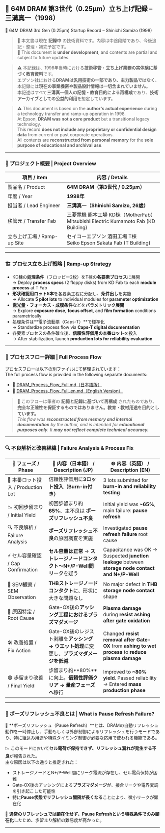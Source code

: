 ## 📘 64M DRAM 第3世代（0.25μm）立ち上げ記録 – 三溝真一（1998）  
📘 64M DRAM 3rd Gen (0.25μm) Startup Record – Shinichi Samizo (1998)

> 📝 本文書は現在 **記録中** の技術資料です。内容は中途段階であり、今後追記・整理・補完予定です。  
> 📝 This document is **under development**, and contents are partial and subject to future updates.

> ⚠️ 本記録は、1998年当時における**技術移管・立ち上げ業務の実体験に基づく教育資料**です。  
> エプソン社における**DRAMは汎用技術の一部であり、主力製品ではなく**、  
> 本記録には**現在の事業機密や製品設計情報は一切含まれていません**。  
> 本記述はすべて**三溝真一個人の記憶・教育目的による再構成**であり、**技術アーカイブとしての公益的利用**を想定しています。

> ⚠️ This document is based on the **author's actual experience** during a technology transfer and ramp-up operation in 1998.  
> At Epson, **DRAM was not a core product** but a transitional legacy technology.  
> This record **does not include any proprietary or confidential design data** from current or past corporate operations.  
> All contents are **reconstructed from personal memory** for the **sole purpose of educational and archival use**.

---

### 🧭 プロジェクト概要 | Project Overview

| 項目 / Item | 内容 / Details |
|-------------|----------------|
| 製品名 / Product | **64M DRAM（第3世代 / 0.25μm）** |
| 年度 / Year | **1998年** |
| 担当者 / Lead Engineer | **三溝真一（Shinichi Samizo, 26歳）** |
| 移管元 / Transfer Fab | 三菱電機 熊本工場 KD棟（MotherFab）<br>Mitsubishi Electric Kumamoto Fab (KD Building) |
| 立ち上げ工場 / Ramp-up Site | セイコーエプソン 酒田工場 T棟<br>Seiko Epson Sakata Fab (T Building) |

---

### 🏗️ プロセス立ち上げ戦略 | Ramp-up Strategy

- KD棟の**処理条件**（フロッピー2枚）をT棟の**各要素プロセス**に展開  
  → Deploy **process specs** (2 floppy disks) from KD Fab to each **module process** at T Fab  
- **形状確認用ロット5本**を各要素工程に分配し、**条件出し**を実施  
  → Allocate **5 pilot lots** to individual modules for **parameter optimization**  
- **露光量**・**フォーカス**・**成膜条件**などを**パラメトリック展開**  
  → Explore **exposure dose**, **focus offset**, and **film formation** conditions parametrically  
- 処理条件は**電子流動票（Caps-T）**で標準化  
  → Standardize process flow via **Caps-T digital documentation**  
- 各要素プロセスの条件確立後、**信頼性評価用の本番ロット**を投入  
  → After stabilization, launch **production lots for reliability evaluation**

---

### 🔗 プロセスフロー詳細 | Full Process Flow

プロセスフローは以下の別ファイルにて整理されています：  
The full process flow is provided in the following separate documents:

- 📄 [DRAM_Process_Flow_Full.md（日本語版）](DRAM_Process_Flow_Full.md)  
- 📄 [DRAM_Process_Flow_Full_en.md（English Version）](DRAM_Process_Flow_Full_en.md)

> 📝 このフローは筆者の **記憶と記録に基づいて再構成** されたものであり、  
> **完全な正確性を保証するものではありません。教育・教材用途を目的としています。**  
> *This flow was **reconstructed from memory and internal documentation** by the author, and is intended for **educational purposes only**. It **may not reflect complete technical accuracy.***

---

### 🔍 不良解析と改善経緯 | Failure Analysis & Process Fix

| 🧭 フェーズ / Phase | 📄 内容（日本語） / Description (JP) | 🌐 内容（英語） / Description (EN) |
|------------------|----------------------------------|--------------------------------------|
| 🚀 本番ロット投入 / Production Lot | 信頼性評価用に**3ロット投入（Burn-in付き）** | 3 lots submitted for **burn-in and reliability testing** |
| 📉 初回歩留まり / Initial Yield | 初回歩留まり約**65%**、主不良は **ポーズリフレッシュ不良** | Initial yield was **~65%**, main failure: **pause refresh** |
| 🔍 不良解析 / Failure Analysis | **ポーズリフレッシュ不良**の原因調査を実施 | Investigated **pause refresh failure** root cause |
| ⚡ セル容量確認 / Cap Confirmation | **セル容量は正常** → **ストレージノードコンタクト〜N+/P-Well間リーク**を疑う | Capacitance was OK → Suspected **junction leakage** between **storage node contact and N+/P-Well** |
| 🧐 SEM観察 / SEM Observation | **THBストレージノードコンタクト**に、形状に大きな問題なし | No major defect in **THB storage node contact** shape |
| 📌 原因特定 / Root Cause | Gate-OX後の**アッシング工程におけるプラズマダメージ** | **Plasma damage** during **resist ashing after gate oxidation** |
| 🛠️ 改善処置 / Fix Action | Gate-OX後のレジスト剥離を**アッシング → ウエット処理**に変更し、**プラズマダメージを低減** | Changed **resist removal after Gate-OX** from **ashing to wet process** to **reduce plasma damage** |
| 🟢 歩留まり改善 / Final Yield | 歩留まり約**80%**に向上。**信頼性評価クリア → 量産フェーズへ**移行 | Improved to **~80% yield**. Passed reliability → Entered **mass production phase** |

---

### 🧪 ポーズリフレッシュ不良とは | What is Pause Refresh Failure?

📌 **ポーズリフレッシュ（Pause Refresh）**とは、DRAMの自動リフレッシュ動作を一時停止し、手動もしくは外部制御によるリフレッシュを行うモードであり、特に組込み用途や特殊タイミング制御が必要な応用で使われる機能である。  

📉 このモードにおいて**セル電荷が保持できず、リフレッシュ漏れが発生する不良**が報告された。  
主な原因は以下の通りと推定された：

- ストレージノードとN+/P-Well間にリーク電流が存在し、セル電荷保持が困難
- Gate-OX後のアッシングによる**プラズマダメージ**が、接合リークや電界変調を引き起こした可能性
- 特に**Pause状態でリフレッシュ間隔が長くなる**ことにより、微小リークが顕在化

🎯 **通常のリフレッシュでは顕在化せず、Pause Refreshという特殊条件でのみ顕在化**したため、歩留まり解析の難易度が高かった。

---
